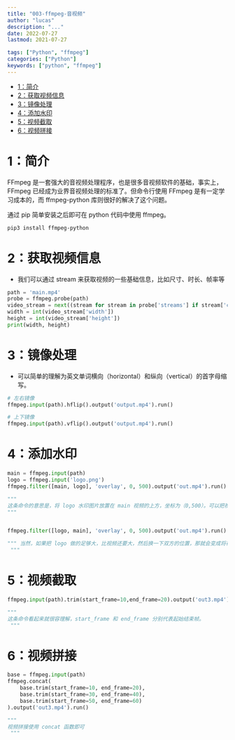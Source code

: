 ```yaml
---
title: "003-ffmpeg-音视频"
author: "lucas"
description: "..."
date: 2022-07-27
lastmod: 2021-07-27

tags: ["Python", "ffmpeg"]
categories: ["Python"]
keywords: ["python", "ffmpeg"]
---
```


- [1：简介](#1简介)
- [2：获取视频信息](#2获取视频信息)
- [3：镜像处理](#3镜像处理)
- [4：添加水印](#4添加水印)
- [5：视频截取](#5视频截取)
- [6：视频拼接](#6视频拼接)

# 1：简介

FFmpeg 是一套强大的音视频处理程序，也是很多音视频软件的基础，事实上，FFmpeg 已经成为业界音视频处理的标准了。但命令行使用 FFmpeg 是有一定学习成本的，而 ffmpeg-python 库则很好的解决了这个问题。

通过 pip 简单安装之后即可在 python 代码中使用 ffmpeg。

```bash
pip3 install ffmpeg-python
```

# 2：获取视频信息

- 我们可以通过 stream 来获取视频的一些基础信息，比如尺寸、时长、帧率等

```python
path = 'main.mp4'
probe = ffmpeg.probe(path)
video_stream = next((stream for stream in probe['streams'] if stream['codec_type'] == 'video'), None)
width = int(video_stream['width'])
height = int(video_stream['height'])
print(width, height)
```

# 3：镜像处理

- 可以简单的理解为英文单词横向（horizontal）和纵向（vertical）的首字母缩写。

```python
# 左右镜像
ffmpeg.input(path).hflip().output('output.mp4').run()

# 上下镜像
ffmpeg.input(path).vflip().output('output.mp4').run()
```

# 4：添加水印

```python
main = ffmpeg.input(path)
logo = ffmpeg.input('logo.png')
ffmpeg.filter([main, logo], 'overlay', 0, 500).output('out.mp4').run()

"""
这条命令的意思是，将 logo 水印图片放置在 main 视频的上方，坐标为（0,500）。可以把视频的左上角理解为原点（0,0）的位置，从原点向右和向下分别表示 x 轴和 y 轴。
"""


ffmpeg.filter([logo, main], 'overlay', 0, 500).output('out.mp4').run()

""" 当然，如果把 logo 做的足够大，比视频还要大，然后换一下双方的位置，那就会变成将视频放到 logo 上了，其实相当于给视频加了一个背景图。
 """
```

# 5：视频截取

```python
ffmpeg.input(path).trim(start_frame=10,end_frame=20).output('out3.mp4').run()

"""
这条命令看起来就很容理解，start_frame 和 end_frame 分别代表起始结束帧。
 """
```

# 6：视频拼接

```python
base = ffmpeg.input(path)
ffmpeg.concat(
    base.trim(start_frame=10, end_frame=20),
    base.trim(start_frame=30, end_frame=40),
    base.trim(start_frame=50, end_frame=60)
).output('out3.mp4').run()

"""
视频拼接使用 concat 函数即可
 """
```
